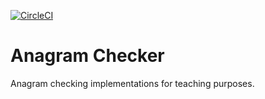 [![CircleCI](https://circleci.com/gh/tknuth/anagram-checker.svg?style=svg)](https://circleci.com/gh/tknuth/anagram-checker)

# Anagram Checker

Anagram checking implementations for teaching purposes.
